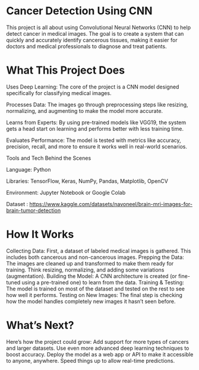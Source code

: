 # Cancer Detection Using CNN
This project is all about using Convolutional Neural Networks (CNN) to help detect cancer in medical images. The goal is to create a system that can quickly and accurately identify cancerous tissues, making it easier for doctors and medical professionals to diagnose and treat patients.

# What This Project Does
Uses Deep Learning: The core of the project is a CNN model designed specifically for classifying medical images.

Processes Data: The images go through preprocessing steps like resizing, normalizing, and augmenting to make the model more accurate.

Learns from Experts: By using pre-trained models like VGG19, the system gets a head start on learning and performs better with less training time.

Evaluates Performance: The model is tested with metrics like accuracy, precision, recall, and more to ensure it works well in real-world scenarios.

Tools and Tech Behind the Scenes

Language: Python

Libraries: TensorFlow, Keras, NumPy, Pandas, Matplotlib, OpenCV

Environment: Jupyter Notebook or Google Colab

Dataset : https://www.kaggle.com/datasets/navoneel/brain-mri-images-for-brain-tumor-detection

# How It Works
Collecting Data: First, a dataset of labeled medical images is gathered. This includes both cancerous and non-cancerous images.
Prepping the Data: The images are cleaned up and transformed to make them ready for training. Think resizing, normalizing, and adding some variations (augmentation).
Building the Model: A CNN architecture is created (or fine-tuned using a pre-trained one) to learn from the data.
Training & Testing: The model is trained on most of the dataset and tested on the rest to see how well it performs.
Testing on New Images: The final step is checking how the model handles completely new images it hasn’t seen before.

# What’s Next?
Here’s how the project could grow:
Add support for more types of cancers and larger datasets.
Use even more advanced deep learning techniques to boost accuracy.
Deploy the model as a web app or API to make it accessible to anyone, anywhere.
Speed things up to allow real-time predictions.
